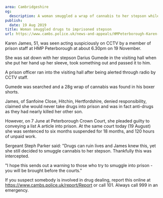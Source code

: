 ```yaml
area: Cambridgeshire
og:
  description: A woman smuggled a wrap of cannabis to her stepson while she visited him in prison.
publish:
  date: 19 Aug 2019
title: Woman smuggled drugs to imprisoned stepson
url: https://www.cambs.police.uk/news-and-appeals/HMPeterborough-Karen-James-smuggled-drugs
```

Karen James, 51, was seen acting suspiciously on CCTV by a member of prison staff at HMP Peterborough at about 6.30pm on 19 November.

She was sat down with her stepson Darius Gumede in the visiting hall when she put her hand up her sleeve, took something out and passed it to him.

A prison officer ran into the visiting hall after being alerted through radio by CCTV staff.

Gumede was searched and a 28g wrap of cannabis was found in his boxer shorts.

James, of Sanfoine Close, Hitchin, Hertfordshire, denied responsibility, claimed she would never take drugs into prison and was in fact anti-drugs as they had nearly killed her other son.

However, on 7 June at Peterborough Crown Court, she pleaded guilty to conveying a list A article into prison. At the same court today (19 August) she was sentenced to six months suspended for 18 months, and 120 hours of unpaid work.

Sergeant Steph Parker said: "Drugs can ruin lives and James knew this, yet she still decided to smuggle cannabis to her stepson. Thankfully this was intercepted.

"I hope this sends out a warning to those who try to smuggle into prison - you will be brought before the courts."

If you suspect somebody is involved in drug dealing, report this online at https://www.cambs.police.uk/report/Report or call 101. Always call 999 in an emergency.

